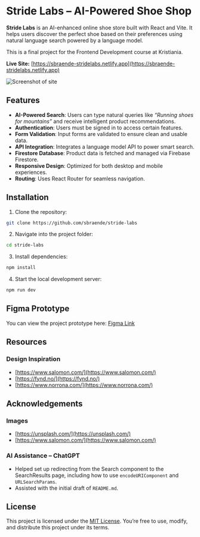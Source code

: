 # Stride Labs – AI-Powered Shoe Shop

**Stride Labs** is an AI-enhanced online shoe store built with React and Vite. It helps users discover the perfect shoe based on their preferences using natural language search powered by a language model.

This is a final project for the Frontend Development course at Kristiania.

**Live Site:** [https://sbraende-stridelabs.netlify.app](https://sbraende-stridelabs.netlify.app)

![Screenshot of site](/public/images/screenshots/stride-labs.png)

## Features

- **AI-Powered Search**: Users can type natural queries like _“Running shoes for mountains”_ and receive intelligent product recommendations.
- **Authentication**: Users must be signed in to access certain features.
- **Form Validation**: Input forms are validated to ensure clean and usable data.
- **API Integration**: Integrates a language model API to power smart search.
- **Firestore Database**: Product data is fetched and managed via Firebase Firestore.
- **Responsive Design**: Optimized for both desktop and mobile experiences.
- **Routing**: Uses React Router for seamless navigation.

## Installation

1. Clone the repository:

```bash
git clone https://github.com/sbraende/stride-labs
```

2. Navigate into the project folder:

```bash
cd stride-labs
```

3. Install dependencies:

```bash
npm install
```

4. Start the local development server:

```bash
npm run dev
```

## Figma Prototype

You can view the project prototype here: [Figma Link](https://www.figma.com/design/zBhvJqTttTMZMjZFvxUFj8/Shoe-shop?m=auto&t=EoYNkw1mV8lEOkIL-1)

## Resources

### Design Inspiration

- [https://www.salomon.com/](https://www.salomon.com/)
- [https://fynd.no/](https://fynd.no/)
- [https://www.norrona.com/](https://www.norrona.com/)

## Acknowledgements

### Images

- [https://unsplash.com/](https://unsplash.com/)
- [https://www.salomon.com/](https://www.salomon.com/)

### AI Assistance – ChatGPT

- Helped set up redirecting from the Search component to the SearchResults page, including how to use `encodeURIComponent` and `URLSearchParams`.
- Assisted with the initial draft of `README.md`.

## License

This project is licensed under the [MIT License](./LICENSE). You’re free to use, modify, and distribute this project under its terms.
